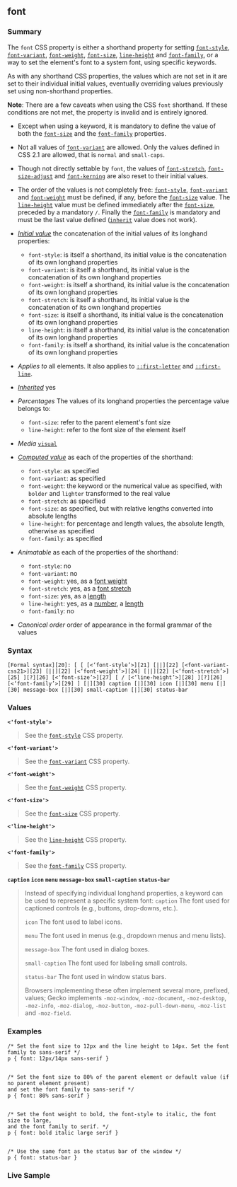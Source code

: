 ## font

### Summary

The `font` CSS property is either a shorthand property for setting [`font-style`][0], [`font-variant`][1], [`font-weight`][2], [`font-size`][3], [`line-height`][4] and [`font-family`][5], or a way to set the element's font to a system font, using specific keywords.

As with any shorthand CSS properties, the values which are not set in it are set to their individual initial values, eventually overriding values previously set using non-shorthand properties.

**Note**: There are a few caveats when using the CSS `font` shorthand. If these conditions are not met, the property is invalid and is entirely ignored.

* Except when using a keyword, it is mandatory to define the value of both the [`font-size`][3] and the [`font-family`][5] properties.
* Not all values of [`font-variant`][1] are allowed. Only the values defined in CSS 2.1 are allowed, that is `normal` and `small-caps`.
* Though not directly settable by `font`, the values of [`font-stretch`][6], [`font-size-adjust`][7] and [`font-kerning`][8] are also reset to their initial values.
* The order of the values is not completely free: [`font-style`][0], [`font-variant`][1] and [`font-weight`][2] must be defined, if any, before the [`font-size`][3] value. The [`line-height`][4] value must be defined immediately after the [`font-size`][3], preceded by a mandatory `/`. Finally the [`font-family`][5] is mandatory and must be the last value defined ([`inherit`][9] value does not work).

* _[Initial value][10]_ the concatenation of the initial values of its longhand properties:
  * `font-style`: is itself a shorthand, its initial value is the concatenation of its own longhand properties
  * `font-variant`: is itself a shorthand, its initial value is the concatenation of its own longhand properties
  * `font-weight`: is itself a shorthand, its initial value is the concatenation of its own longhand properties
  * `font-stretch`: is itself a shorthand, its initial value is the concatenation of its own longhand properties
  * `font-size`: is itself a shorthand, its initial value is the concatenation of its own longhand properties
  * `line-height`: is itself a shorthand, its initial value is the concatenation of its own longhand properties
  * `font-family`: is itself a shorthand, its initial value is the concatenation of its own longhand properties 
* _Applies to_ all elements. It also applies to [`::first-letter`][11] and [`::first-line`][12]. 
* _[Inherited][13]_ yes 
* _Percentages_ The values of its longhand properties the percentage value belongs to:
  * `font-size`: refer to the parent element's font size
  * `line-height`: refer to the font size of the element itself 
* _Media_ [`visual`][14] 
* _[Computed value][15]_ as each of the properties of the shorthand:
  * `font-style`: as specified
  * `font-variant`: as specified
  * `font-weight`: the keyword or the numerical value as specified, with `bolder` and `lighter` transformed to the real value
  * `font-stretch`: as specified
  * `font-size`: as specified, but with relative lengths converted into absolute lengths
  * `line-height`: for percentage and length values, the absolute length, otherwise as specified
  * `font-family`: as specified 
* _Animatable_ as each of the properties of the shorthand:
  * `font-style`: no
  * `font-variant`: no
  * `font-weight`: yes, as a [font weight][16]
  * `font-stretch`: yes, as a [font stretch][17]
  * `font-size`: yes, as a [length][18]
  * `line-height`: yes, as a [number][19], a [length][18]
  * `font-family`: no 
* _Canonical order_ order of appearance in the formal grammar of the values

### Syntax

    [Formal syntax][20]: [ [ [<‘font-style’>][21] [||][22] [<font-variant-css21>][23] [||][22] [<‘font-weight’>][24] [||][22] [<‘font-stretch’>][25] ][?][26] [<‘font-size’>][27] [ / [<‘line-height’>][28] ][?][26] [<‘font-family’>][29] ] [|][30] caption [|][30] icon [|][30] menu [|][30] message-box [|][30] small-caption [|][30] status-bar

### Values

**`<'font-style'>`**

> See the [`font-style`][0] CSS property.

**`<'font-variant'>`**

> See the [`font-variant`][1] CSS property.

**`<'font-weight'>`**

> See the [`font-weight`][2] CSS property.

**`<'font-size'>`**

> See the [`font-size`][3] CSS property.

**`<'line-height'>`**

> See the [`line-height`][4] CSS property.

**`<'font-family'>`**

> See the [`font-family`][5] CSS property.

**`caption` `icon` `menu` `message-box` `small-caption` `status-bar`**

> Instead of specifying individual longhand properties, a keyword can be used to represent a specific system font:
> `caption`
> The font used for captioned controls (e.g., buttons, drop-downs, etc.).
> 
> `icon`
> The font used to label icons.
> 
> `menu`
> The font used in menus (e.g., dropdown menus and menu lists).
> 
> `message-box`
> The font used in dialog boxes.
> 
> `small-caption`
> The font used for labeling small controls.
> 
> `status-bar`
> The font used in window status bars.
> 
> Browsers implementing these often implement several more, prefixed, values; Gecko implements `-moz-window`, `-moz-document`, `-moz-desktop`, `-moz-info`, `-moz-dialog`, `-moz-button`, `-moz-pull-down-menu`, `-moz-list` and `-moz-field`.

### Examples

    /* Set the font size to 12px and the line height to 14px. Set the font family to sans-serif */
    p { font: 12px/14px sans-serif }
    

    /* Set the font size to 80% of the parent element or default value (if no parent element present) 
    and set the font family to sans-serif */ 
    p { font: 80% sans-serif }
    

    /* Set the font weight to bold, the font-style to italic, the font size to large, 
    and the font family to serif. */
    p { font: bold italic large serif }
    

    /* Use the same font as the status bar of the window */
    p { font: status-bar }
    

### Live Sample



[0]: https://developer.mozilla.org/en/docs/Web/CSS/font-style "The font-style CSS property allows italic or oblique faces to be selected within a font-family."
[1]: https://developer.mozilla.org/en/docs/Web/CSS/font-variant "The font-variant CSS property selects a normal, or small-caps face from a font family. Setting the CSS Level 2 (Revision 1) values of the  font-variant property, that is normal or small-caps, is also possible by using the font shorthand."
[2]: https://developer.mozilla.org/en/docs/Web/CSS/font-weight "The font-weight CSS property specifies the weight or boldness of the font. However, some fonts are not available in all weights; some are available only on normal and bold."
[3]: https://developer.mozilla.org/en/docs/Web/CSS/font-size "The font-size CSS property specifies the size of the font – specifically the desired height of glyphs from the font. Setting the font size may, in turn, change the size of other items, since it is used to compute the value of em and ex length units."
[4]: https://developer.mozilla.org/en/docs/Web/CSS/line-height "On block level elements, the line-height CSS property specifies the minimal height of line boxes within the element."
[5]: https://developer.mozilla.org/en/docs/Web/CSS/font-family "The font-family CSS property allows for a prioritized list of font family names and/or generic family names to be specified for the selected element. Unlike most other CSS properties, values are separated by a comma to indicate that they are alternatives. The browser will select the first font on the list that is installed on the computer, or that can be downloaded using the information provided by a @font-face at-rule."
[6]: https://developer.mozilla.org/en/docs/Web/CSS/font-stretch "The font-stretch CSS property selects a normal, condensed, or expanded face from a font."
[7]: https://developer.mozilla.org/en/docs/Web/CSS/font-size-adjust "The font-size-adjust CSS property specifies that font size should be chosen based on the height of lowercase letters rather than the height of capital letters."
[8]: https://developer.mozilla.org/en/docs/Web/CSS/font-kerning "The font-kerning CSS property controls the usage of the kerning information; that is, it controls how letters are spaced. The kerning information is stored in the font, and if the font is well-kerned, this feature allows spacing between characters to be very similar, whatever the characters are."
[9]: https://developer.mozilla.org/en/docs/Web/CSS/inherit "The inherit CSS-value causes the element for which it is specified to take the computed value of the property from its parent element. It is allowed on every CSS property."
[10]: https://developer.mozilla.org/en/docs/CSS/initial_value
[11]: https://developer.mozilla.org/en/docs/Web/CSS/::first-letter "The ::first-letter CSS pseudo-element selects the first letter of the first line of a block, if it is not preceded by any other content (such as images or inline tables) on its line."
[12]: https://developer.mozilla.org/en/docs/Web/CSS/::first-line "The ::first-line CSS pseudo-element applies styles only to the first line of an element. The amount of the text on the first line depends of numerous factors, like the width of the elements or of the document, but also of the font size of the text. As all pseudo-elements, the selectors containing ::first-line does not match any real HTML element."
[13]: https://developer.mozilla.org/en/docs/CSS/inheritance
[14]: https://developer.mozilla.org/en/docs/CSS/@media#Media_groups
[15]: https://developer.mozilla.org/en/docs/CSS/computed_value
[16]: https://developer.mozilla.org/en/docs/CSS/font-weight#Interpolation "Font weight values are interpolated via discrete steps (multiples of 100). The interpolation happens in real number space and is converted to an integer by rounding to the nearest multiple of 100, with values halfway between multiples of 100 rounded towards positive infinity."
[17]: https://developer.mozilla.org/en/docs/CSS/font-stretch#Interpolation "Font stretch values are interpolated in discrete steps. The interpolation happens as though the ordered values are equally spaced real numbers; the result is rounded to the nearest value, with values exactly halfway between two values rounded towards the later value, that is the most expanded one."
[18]: https://developer.mozilla.org/en/docs/CSS/length#Interpolation "Values of the <length> CSS data type are interpolated as real, floating-point numbers."
[19]: https://developer.mozilla.org/en/docs/CSS/number#Interpolation "Values of the <number> CSS data type are interpolated as real, floating-point, numbers."
[20]: https://developer.mozilla.org/en/docs/CSS/Value_definition_syntax "CSS/Value_definition_syntax"
[21]: https://developer.mozilla.org/en/docs/CSS/CSS_values_syntax#syntax-‘font-style’ "Tooltip not found in DB."
[22]: https://developer.mozilla.org/en/docs/CSS/Value_definition_syntax#Double_bar "Double bar: The two entities are optional, and may appear in any order."
[23]: https://developer.mozilla.org/en/docs/CSS/CSS_values_syntax#syntax-font-variant-css21 "Tooltip not found in DB."
[24]: https://developer.mozilla.org/en/docs/CSS/CSS_values_syntax#syntax-‘font-weight’ "Tooltip not found in DB."
[25]: https://developer.mozilla.org/en/docs/CSS/CSS_values_syntax#syntax-‘font-stretch’ "Tooltip not found in DB."
[26]: https://developer.mozilla.org/en/docs/CSS/Value_definition_syntax#Question_mark_(.3F) "Question mark multiplier: The previous entity is optional (it may be used once, or not at all)."
[27]: https://developer.mozilla.org/en/docs/CSS/CSS_values_syntax#syntax-‘font-size’ "Tooltip not found in DB."
[28]: https://developer.mozilla.org/en/docs/CSS/CSS_values_syntax#syntax-‘line-height’ "Tooltip not found in DB."
[29]: https://developer.mozilla.org/en/docs/CSS/CSS_values_syntax#syntax-‘font-family’ "Tooltip not found in DB."
[30]: https://developer.mozilla.org/en/docs/CSS/Value_definition_syntax#Single_bar "Single bar: The two entities are optional, but exactly one must be present."